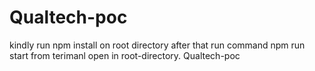 # Qualtech-poc

kindly run npm install on root directory after that
run command npm run start from terimanl open in root-directory.
Qualtech-poc